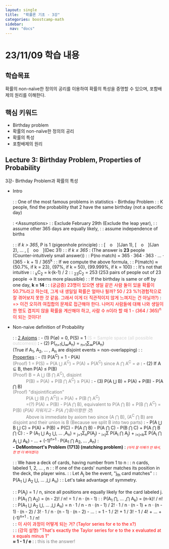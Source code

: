 ```yaml
---
layout: single
title:  "확률론 기초 - 3강"
categories: boostcamp-math
sidebar:
  nav: "docs"
---
```


# 23/11/09 학습 내용

<h2>학습목표</h2>

확률의 non-naïve한 정의의 공리를 이용하여 확률의 특성을 증명할 수 있으며, 포함배제의 원리를 이해한다.

<h2>핵심 키워드</h2>

- Birthday problem
- 확률의 non-naïve한 정의의 공리
- 확률의 특성
- 포함배제의 원리

<h2>Lecture 3: Birthday Problem, Properties of Probability</h2>
3강- Birthday Problem과 확률의 특성

- Intro<br><br>
: : One of the most famous problems in statistics - Birthday Problem
: : K people, find the probability that 2 have the same birthday (not a specific day)<br><br>
: \<Assumptions>
: : Exclude February 29th (Exclude the leap year), 
: : assume other 365 days are equally likely, 
: : assume independence of births<br><br>
: : if <i>k > 365</i>, P is 1 (pigeonhole principle)
: : \[&emsp;o&emsp;](Jan 1), \[&emsp;o&emsp;](Jan 2), ... , \[&emsp;oo&emsp;](Dec 31)
: : if <i>k ≤ 365</i>
: (The answer is **23** people (Counter-intuitively small answer))
: : P(no match) = 365 · 364 · 363 ·  ... · (365 - k + 1) / 365<sup>k</sup>
: : If we compute the above formula, 
: : P(match) ≈ {50.7%, if k = 23}, {97%, if k = 50}, {99.999%, if k = 100}
: : It's not that intuitive
: : <sub>k</sub>C<sub>2</sub> = k·(k-1) / 2
: : <sub>23</sub>C<sub>2</sub> = 253 (253 pairs of people out of 23 people -> It seems more plausible)
: : If the birthday is same or off by one day, **k = 14**
: : <span style="color:red">(궁금증) 23명이 있으면 생일 같은 사람 둘이 있을 확률이 50.7%라고 하는데, 그게 내 생일일 확률은 얼마나 될까? 50 / 23 %?(경험적으로 잘 겪어보지 못한 것 같음. 그래서 이게 더 직관적이지 않게 느껴지는 건 아닐까?)</span>
: <span style="color:red">=> 이건 오히려 여집합의 문제로 접근해야 한다. 나머지 사람들에 대해 나와 생일이 한 명도 겹치지 않을 확률을 계산해야 하고, 사람 수 n이라 할 때 1 - (364 / 365)<sup>n</sup> 이 되는 것이다!</span>

- Non-naive definition of Probability <br><br>
: : <u>2 Axioms</u>
: - (1) P(∅) = 0, P(S) = 1 <span style="color:lightgray">(S = Sample space (all possible outcomes))</span>
: - (2) P(<sub>n=1</sub>⋃<sub>∞</sub>A<sub>n</sub>) = <sub>n=1</sub>∑<sub>∞</sub>P(A<sub>n</sub>)<br>
(True if A<sub>1</sub>, A<sub>2</sub>, ... , A<sub>n</sub> are disjoint events = non-overlapping)
: : <u>Properties</u>
: - (1) P(A<sup>C</sup>) = 1 - P(A)<br>
<span style="color:gray">(Proof) 1 = P(S) = P(A ⋃ A<sup>C</sup>) = P(A) + P(A<sup>C</sup>) since A ⋂ A<sup>C</sup> = ∅</span>
: - (2) If A ⊆ B, then P(A) ≤ P(B)<br>
<span style="color:gray">(Proof) B = A ⋃ (B ⋂ A<sup>C</sup>), disjoint<br>
&emsp;&emsp;&emsp;P(B) = P(A) + P(B ⋂ A<sup>C</sup>) ≥ P(A)</span>
: - (3) P(A ⋃ B) = P(A) + P(B) - P(A ⋂ B)<br>
<span style="color:gray">(Proof) "disjointification"<br>
&emsp;&emsp;&emsp;P(A ⋃ (B ⋂ A<sup>C</sup>)) = P(A) + P(B ⋂ A<sup>C</sup>)<br>
&emsp;&emsp;&emsp;=(?) P(A) + P(B) - P(A ⋂ B), equivalent to P(A ⋂ B) + P(B ⋂ A<sup>C</sup>) = P(B) (<i>P(A) 지워지고 - P(A ⋂ B)이항한 것</i>)<br>
&emsp;&emsp;&emsp;Above is immediate by axiom two since (A ⋂ B), (A<sup>C</sup> ⋂ B) are disjoint and their union is B (Because we split B into two parts)</span>
: - P(A ⋃ B ⋃ C) = P(A) + P(B) + P(C) - P(A ⋂ B) - P(A ⋂ C) - P(B ⋂ C) + P(A ⋂ B ⋂ C)
: - P (A<sub>1</sub> ⋃ A<sub>2</sub> ⋃, ... ,A<sub>n</sub>) = <sub>j=1</sub>Σ<sub>n</sub>P(A<sub>j</sub>) - <sub>i<j</sub>Σ P(A<sub>i</sub> ⋂ A<sub>j</sub>) + <sub>i<j<k</sub>Σ P(A<sub>i</sub> ⋂ A<sub>j</sub> ⋃ A<sub>k</sub>) - ... + (-1)<sup>n+1</sup> · P(A<sub>1</sub> ⋂ A<sub>2</sub>, ... ,A<sub>n</sub>)
: <br><b>- DeMontmort's Problem (1713) (matching problem)</b>
: <span style="color:red;font-size:8pt"><i>(아직 잘 이해가 안 돼서, 한 번 더 봐야겠다)</i></span><br><br>
: : We have a deck of cards, having number from 1 to n
: : n cards, labeled 1, 2, ... , n
: : If one of the cards' number matches its position in the deck, the player wins.
: : Let A<sub>j</sub> be the event, "j<sub>th</sub> card matches"
: : P(A<sub>1</sub> ⋃ A<sub>2</sub> ⋃, ... ,⋃ A<sub>n</sub>)
: : Let's take advantage of symmetry.<br><br>
: : P(A<sub>j</sub>) = 1 / n, since all positions are equally likely for the card labeled j.
: : P(A<sub>1</sub> ⋂ A<sub>2</sub>) = (n - 2)! / n! = 1 / n · (n - 1)
: : P(A<sub>1</sub> ⋂, ... ,⋂ A<sub>k</sub>) = (n-k)! / n!
: : P(A<sub>1</sub> ⋃ A<sub>2</sub> ⋃, ... ,⋃ A<sub>n</sub>) = n · 1 / n - n · (n - 1) / 2! · 1 / n · (n - 1) + n · (n - 1) · (n - 2) / 3! · 1 / n · (n - 1) · (n - 2) - ...
: = 1 - 1 / 2! + 1 / 3! - 1 / 4! + ... + (-1)<sup>n+1</sup> · 1 / n!<br>
: : <span style="color:red">이 사이 과정이 어떻게 되는 거? (Taylor series for e to the x?)</span><br>
: : <span style="color:red">(강의 설명) "That's exactly the Taylor series for e to the x evaluated at x equals minus 1"</span><br>
<b>≈ 1 - 1 / e</b>
: : <span style="color:gray">this is the answer!</span>
